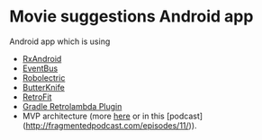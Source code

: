 # Movie suggestions Android app
Android app which is using 
* [RxAndroid](https://github.com/ReactiveX/RxAndroid)
* [EventBus](https://github.com/greenrobot/EventBus)
* [Robolectric](https://github.com/robolectric/robolectric)
* [ButterKnife](http://jakewharton.github.io/butterknife/)
* [RetroFit](http://square.github.io/retrofit/)
* [Gradle Retrolambda Plugin](https://github.com/evant/gradle-retrolambda)
* MVP architecture (more [here](http://antonioleiva.com/mvp-android/) or in this [podcast] (http://fragmentedpodcast.com/episodes/11/)).
